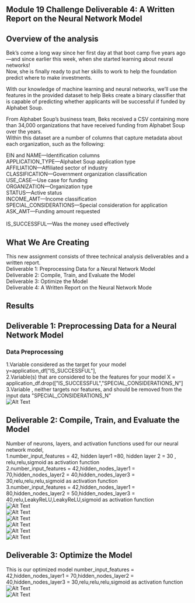 ## Module 19 Challenge Deliverable 4: A Written Report on the Neural Network Model
## Overview of the analysis
Bek’s come a long way since her first day at that boot camp five years ago—and since earlier this week, when she started learning about neural networks! </br>
Now, she is finally ready to put her skills to work to help the foundation predict where to make investments.</br>

With our knowledge of machine learning and neural networks, we’ll use the features in the provided dataset to help Beks create a binary classifier that is capable of predicting whether applicants will be successful if funded by Alphabet Soup.</br>

From Alphabet Soup’s business team, Beks received a CSV containing more than 34,000 organizations that have received funding from Alphabet Soup over the years. </br>Within this dataset are a number of columns that capture metadata about each organization, such as the following:</br>

EIN and NAME—Identification columns</br>
APPLICATION_TYPE—Alphabet Soup application type</br>
AFFILIATION—Affiliated sector of industry</br>
CLASSIFICATION—Government organization classification</br>
USE_CASE—Use case for funding</br>
ORGANIZATION—Organization type</br>
STATUS—Active status</br>
INCOME_AMT—Income classification</br>
SPECIAL_CONSIDERATIONS—Special consideration for application</br>
ASK_AMT—Funding amount requested</br></br>
IS_SUCCESSFUL—Was the money used effectively</br>

## What We Are Creating</br>
This new assignment consists of three technical analysis deliverables and a written report.</br> 
Deliverable 1: Preprocessing Data for a Neural Network Model</br>
Deliverable 2: Compile, Train, and Evaluate the Model</br>
Deliverable 3: Optimize the Model</br>
Deliverable 4: A Written Report on the Neural Network Mode</br>
## Results </br>
## Deliverable 1: Preprocessing Data for a Neural Network Model</br>
### Data Preprocessing</br>
1.Variable considered as the target for your model y=application_df["IS_SUCCESSFUL"],</br>
2.Variable(s) that are considered to be the features for your model X = application_df.drop(["IS_SUCCESSFUL","SPECIAL_CONSIDERATIONS_N"]</br>
3.Variable , neither targets nor features, and should be removed from the input data "SPECIAL_CONSIDERATIONS_N"</br>
![Alt Text](https://github.com/ramyasnl/Neural_Networks/blob/master/Challenge/images/d1.png)</br>

## Deliverable 2: Compile, Train, and Evaluate the Model</br>
Number of  neurons, layers, and activation functions used for our neural network model,</br>
1.number_input_features = 42, hidden layer1 =80, hidden layer 2 = 30 , relu,relu,sigmoid as activation function </br>
2.number_input_features = 42,hidden_nodes_layer1 =  70,hidden_nodes_layer2 = 40,hidden_nodes_layer3 = 30,relu,relu,relu,sigmoid as activation function </br>
3.number_input_features = 42,hidden_nodes_layer1 =  80,hidden_nodes_layer2 = 50,hidden_nodes_layer3 = 40,relu,LeakyReLU,LeakyReLU,sigmoid as activation function </br>
![Alt Text](https://github.com/ramyasnl/Neural_Networks/blob/master/Challenge/images/d2i.png)</br>
![Alt Text](https://github.com/ramyasnl/Neural_Networks/blob/master/Challenge/images/d2ii.png)</br>
![Alt Text](https://github.com/ramyasnl/Neural_Networks/blob/master/Challenge/images/d2iii.png)</br>
![Alt Text](https://github.com/ramyasnl/Neural_Networks/blob/master/Challenge/images/d2iv.png)</br>
![Alt Text](https://github.com/ramyasnl/Neural_Networks/blob/master/Challenge/images/d3i.png)</br>
![Alt Text](https://github.com/ramyasnl/Neural_Networks/blob/master/Challenge/images/d3ii.png)</br>
## Deliverable 3: Optimize the Model</br>
This is our optimized model 
number_input_features = 42,hidden_nodes_layer1 =  70,hidden_nodes_layer2 = 40,hidden_nodes_layer3 = 30,relu,relu,relu,sigmoid as activation function </br>
![Alt Text](https://github.com/ramyasnl/Neural_Networks/blob/master/Challenge/images/d2iii.png)</br>
![Alt Text](https://github.com/ramyasnl/Neural_Networks/blob/master/Challenge/images/d2iv.png)</br>
